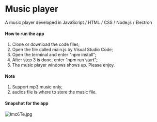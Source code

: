# Music player
A music player developed in JavaScript / HTML / CSS / Node.js / Electron

#### How to run the app
1. Clone or download the code files;
2. Open the file called main.js by Visual Studio Code;
3. Open the terminal and enter "npm install";
4. After step 3 is done, enter "npm run start";
5. The music player windows shows up. Please enjoy.

#### Note
1. Support mp3 music only;
2. audios file is where to store the music file.

#### Snapshot for the app
![Imc6Te.jpg](https://s3.jpg.cm/2021/09/29/Imc6Te.jpg)
